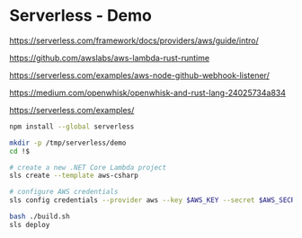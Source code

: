 # Serverless - Demo

https://serverless.com/framework/docs/providers/aws/guide/intro/

https://github.com/awslabs/aws-lambda-rust-runtime

https://serverless.com/examples/aws-node-github-webhook-listener/

https://medium.com/openwhisk/openwhisk-and-rust-lang-24025734a834

https://serverless.com/examples/

```sh
npm install --global serverless

mkdir -p /tmp/serverless/demo
cd !$

# create a new .NET Core Lambda project
sls create --template aws-csharp

# configure AWS credentials
sls config credentials --provider aws --key $AWS_KEY --secret $AWS_SECRET

bash ./build.sh
sls deploy
```